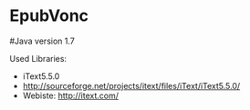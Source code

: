 EpubVonc
========

#Java version 1.7

Used Libraries:
* iText5.5.0
* http://sourceforge.net/projects/itext/files/iText/iText5.5.0/
* Webiste: http://itext.com/
